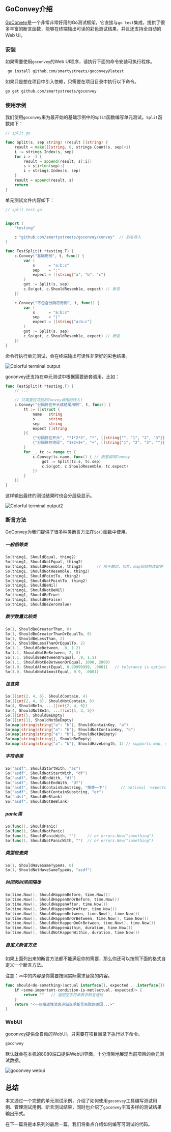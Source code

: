 ## GoConvey介绍

[GoConvey](https://github.com/smartystreets/goconvey)是一个非常非常好用的Go测试框架，它直接与`go test`集成，提供了很多丰富的断言函数，能够在终端输出可读的彩色测试结果，并且还支持全自动的Web UI。

### 安装

如果需要使用`goconvey`的Web UI程序，请执行下面的命令安装可执行程序。

```bash
 go install github.com/smartystreets/goconvey@latest
```

如果只是想在项目中引入依赖，只需要在项目目录中执行以下命令。

```bash
go get github.com/smartystreets/goconvey
```

### 使用示例

我们使用`goconvey`来为最开始的基础示例中的`Split`函数编写单元测试。`Split`函数如下：

```go
// split.go

func Split(s, sep string) (result []string) {
	result = make([]string, 0, strings.Count(s, sep)+1)
	i := strings.Index(s, sep)
	for i > -1 {
		result = append(result, s[:i])
		s = s[i+len(sep):]
		i = strings.Index(s, sep)
	}
	result = append(result, s)
	return
}
```

单元测试文件内容如下：

```go
// split_test.go


import (
	"testing"

	c "github.com/smartystreets/goconvey/convey"  // 别名导入
)

func TestSplit(t *testing.T) {
	c.Convey("基础用例", t, func() {
		var (
			s      = "a:b:c"
			sep    = ":"
			expect = []string{"a", "b", "c"}
		)
		got := Split(s, sep)
		c.So(got, c.ShouldResemble, expect) // 断言
	})

	c.Convey("不包含分隔符用例", t, func() {
		var (
			s      = "a:b:c"
			sep    = "|"
			expect = []string{"a:b:c"}
		)
		got := Split(s, sep)
		c.So(got, c.ShouldResemble, expect) // 断言
	})
}
```

命令行执行单元测试，会在终端输出可读性非常好的彩色结果。

![Colorful terminal output](./assets/goconvey01.png)

goconvey还支持在单元测试中根据需要嵌套调用，比如：

```go
func TestSplit(t *testing.T) {
	// ...

	// 只需要在顶层的Convey调用时传入t
	c.Convey("分隔符在开头或结尾用例", t, func() {
		tt := []struct {
			name   string
			s      string
			sep    string
			expect []string
		}{
			{"分隔符在开头", "*1*2*3", "*", []string{"", "1", "2", "3"}},
			{"分隔符在结尾", "1+2+3+", "+", []string{"1", "2", "3", ""}},
		}
		for _, tc := range tt {
			c.Convey(tc.name, func() { // 嵌套调用Convey
				got := Split(tc.s, tc.sep)
				c.So(got, c.ShouldResemble, tc.expect)
			})
		}
	})
}
```

这样输出最终的测试结果时也会分层级显示。

![Colorful terminal output2](./assets/goconvey02.png)

### 断言方法

GoConvey为我们提供了很多种类断言方法在`So()`函数中使用。

##### 一般相等类

```go
So(thing1, ShouldEqual, thing2)
So(thing1, ShouldNotEqual, thing2)
So(thing1, ShouldResemble, thing2)		// 用于数组、切片、map和结构体相等
So(thing1, ShouldNotResemble, thing2)
So(thing1, ShouldPointTo, thing2)
So(thing1, ShouldNotPointTo, thing2)
So(thing1, ShouldBeNil)
So(thing1, ShouldNotBeNil)
So(thing1, ShouldBeTrue)
So(thing1, ShouldBeFalse)
So(thing1, ShouldBeZeroValue)
```

##### 数字数量比较类

```go
So(1, ShouldBeGreaterThan, 0)
So(1, ShouldBeGreaterThanOrEqualTo, 0)
So(1, ShouldBeLessThan, 2)
So(1, ShouldBeLessThanOrEqualTo, 2)
So(1.1, ShouldBeBetween, .8, 1.2)
So(1.1, ShouldNotBeBetween, 2, 3)
So(1.1, ShouldBeBetweenOrEqual, .9, 1.1)
So(1.1, ShouldNotBeBetweenOrEqual, 1000, 2000)
So(1.0, ShouldAlmostEqual, 0.99999999, .0001)   // tolerance is optional; default 0.0000000001
So(1.0, ShouldNotAlmostEqual, 0.9, .0001)
```

##### 包含类

```go
So([]int{2, 4, 6}, ShouldContain, 4)
So([]int{2, 4, 6}, ShouldNotContain, 5)
So(4, ShouldBeIn, ...[]int{2, 4, 6})
So(4, ShouldNotBeIn, ...[]int{1, 3, 5})
So([]int{}, ShouldBeEmpty)
So([]int{1}, ShouldNotBeEmpty)
So(map[string]string{"a": "b"}, ShouldContainKey, "a")
So(map[string]string{"a": "b"}, ShouldNotContainKey, "b")
So(map[string]string{"a": "b"}, ShouldNotBeEmpty)
So(map[string]string{}, ShouldBeEmpty)
So(map[string]string{"a": "b"}, ShouldHaveLength, 1) // supports map, slice, chan, and string
```

##### 字符串类

```go
So("asdf", ShouldStartWith, "as")
So("asdf", ShouldNotStartWith, "df")
So("asdf", ShouldEndWith, "df")
So("asdf", ShouldNotEndWith, "df")
So("asdf", ShouldContainSubstring, "稍等一下")		// optional 'expected occurences' arguments?
So("asdf", ShouldNotContainSubstring, "er")
So("adsf", ShouldBeBlank)
So("asdf", ShouldNotBeBlank)
```

##### panic类

```go
So(func(), ShouldPanic)
So(func(), ShouldNotPanic)
So(func(), ShouldPanicWith, "")		// or errors.New("something")
So(func(), ShouldNotPanicWith, "")	// or errors.New("something")
```

##### 类型检查类

```go
So(1, ShouldHaveSameTypeAs, 0)
So(1, ShouldNotHaveSameTypeAs, "asdf")
```

##### 时间和时间间隔类

```go
So(time.Now(), ShouldHappenBefore, time.Now())
So(time.Now(), ShouldHappenOnOrBefore, time.Now())
So(time.Now(), ShouldHappenAfter, time.Now())
So(time.Now(), ShouldHappenOnOrAfter, time.Now())
So(time.Now(), ShouldHappenBetween, time.Now(), time.Now())
So(time.Now(), ShouldHappenOnOrBetween, time.Now(), time.Now())
So(time.Now(), ShouldNotHappenOnOrBetween, time.Now(), time.Now())
So(time.Now(), ShouldHappenWithin, duration, time.Now())
So(time.Now(), ShouldNotHappenWithin, duration, time.Now())
```

##### 自定义断言方法

如果上面列出来的断言方法都不能满足你的需要，那么你还可以按照下面的格式自定义一个断言方法。

注意：`<>`中的内容是你需要按照实际需求替换的内容。

```go
func should<do-something>(actual interface{}, expected ...interface{}) string {
    if <some-important-condition-is-met(actual, expected)> {
        return ""   // 返回空字符串表示断言通过
    }
    return "<一些描述性消息详细说明断言失败的原因...>"
}
```

### WebUI

goconvey提供全自动的WebUI，只需要在项目目录下执行以下命令。

```bash
goconvey
```

默认就会在本机的8080端口提供WebUI界面，十分清晰地展现当前项目的单元测试数据。

![goconvey webui](./assets/goconvey03.png)

## 总结

本文通过一个完整的单元测试示例，介绍了如何使用`goconvey`工具编写测试用例、管理测试用例、断言测试结果，同时也介绍了`goconvey`丰富多样的测试结果输出形式。

在下一篇将是本系列的最后一篇，我们将重点介绍如何编写可测试的代码。

